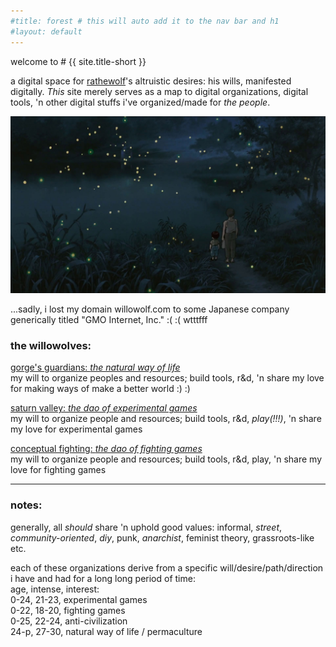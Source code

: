 ```yaml
---
#title: forest # this will auto add it to the nav bar and h1
#layout: default
---
```

<div class="center" markdown="1">
welcome to
# {{ site.title-short }}
  
a digital space for [rathewolf](https://www.rathewolf.com)'s altruistic desires: his wills, manifested digitally. *This* site merely serves as a map to digital organizations, digital tools, 'n other digital stuffs i've organized/made for *the people*.

![](assets/images/graveyard-of-fireflies.jpg?raw=true) 

</div>

...sadly, i lost my domain willowolf.com to some Japanese company generically titled "GMO Internet, Inc." :( :( wtttfff

### the willowolves:
[gorge's guardians: *the natural way of life*](https://natural.willo.rathewolf.com/)  
my will to organize peoples and resources;  build tools, r&d, 'n share my love for making ways of make a better world :) :)

[saturn valley: *the dao of experimental games*](https://experimental.willo.rathewolf.com)  
my will to organize people and resources; build tools, r&d, *play(!!!)*, 'n share my love for experimental games

[conceptual fighting: *the dao of fighting games*](https://fighting.willo.rathewolf.com)  
my will to organize people and resources; build tools, r&d, play, 'n share my love for fighting games
  
---

### notes:
generally, all *should* share 'n uphold good values: informal, *street*, *community-oriented*, *diy*, punk, *anarchist*, feminist theory, grassroots-like etc.

each of these organizations derive from a specific will/desire/path/direction i have and had for a long long period of time:  
age, intense, interest:  
0-24, 21-23, experimental games  
0-22, 18-20, fighting games  
0-25, 22-24, anti-civilization  
24-p, 27-30, natural way of life / permaculture

